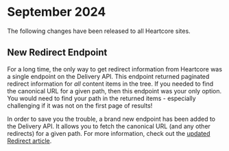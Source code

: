 # September 2024
The following changes have been released to all Heartcore sites.

## New Redirect Endpoint
For a long time, the only way to get redirect information from Heartcore was a single endpoint on the Delivery API. This endpoint returned paginated redirect information for _all_ content items in the tree. If you needed to find the canonical URL for a given path, then this endpoint was your only option. You would need to find your path in the returned items - especially challenging if it was not on the first page of results!

In order to save you the trouble, a brand new endpoint has been added to the Delivery API. It allows you to fetch the canonical URL (and any other redirects) for a given path. For more information, check out the [updated Redirect article](../api-documentation/content-delivery/redirect.md#get-content-by-redirect-url).

